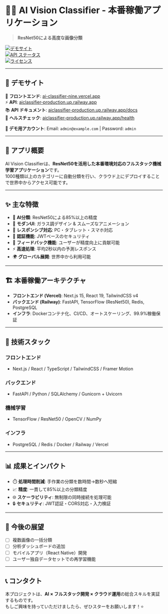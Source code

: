 # 🧠✨ AI Vision Classifier - 本番稼働アプリケーション
> **ResNet50による高度な画像分類**

[![デモサイト](https://img.shields.io/badge/🚀_Live_Demo-Vercel-black?style=for-the-badge)](https://ai-classifier-nine.vercel.app)  
[![API ステータス](https://img.shields.io/badge/🔥_API-Railway-purple?style=for-the-badge)](https://aiclassifier-production.up.railway.app)  
[![ライセンス](https://img.shields.io/badge/license-MIT-blue.svg?style=for-the-badge)](LICENSE)

---

## 🌟 **デモサイト**

🎯 **フロントエンド**: [ai-classifier-nine.vercel.app](https://ai-classifier-nine.vercel.app)  
⚡ **API**: [aiclassifier-production.up.railway.app](https://aiclassifier-production.up.railway.app)  
📚 **API ドキュメント**: [aiclassifier-production.up.railway.app/docs](https://aiclassifier-production.up.railway.app/docs)  
🏥 **ヘルスチェック**: [aiclassifier-production.up.railway.app/health](https://aiclassifier-production.up.railway.app/health)

**🔐 デモ用アカウント**: Email: `admin@example.com` | Password: `admin`

---

## 🎯 **アプリ概要**

AI Vision Classifierは、**ResNet50を活用した本番環境対応のフルスタック機械学習アプリケーション**です。  
1000種類以上のカテゴリーに自動分類を行い、クラウド上にデプロイすることで世界中からアクセス可能です。

---

## ✨ **主な特徴**

- 🧠 **AI分類**: ResNet50による85%以上の精度  
- 🎨 **モダンUI**: ガラス調デザイン & スムーズなアニメーション  
- 📱 **レスポンシブ対応**: PC・タブレット・スマホ対応  
- 🔐 **認証機能**: JWTベースのセキュリティ  
- 💬 **フィードバック機能**: ユーザーが精度向上に貢献可能  
- ⚡ **高速処理**: 平均2秒以内の予測レスポンス  
- 🌍 **グローバル展開**: 世界中から利用可能  

---

## 🏗️ **本番稼働アーキテクチャ**

- **フロントエンド (Vercel)**: Next.js 15, React 19, TailwindCSS v4  
- **バックエンド (Railway)**: FastAPI, TensorFlow (ResNet50), Redis, PostgreSQL  
- **インフラ**: Dockerコンテナ化、CI/CD、オートスケーリング、99.9%稼働保証

---

## 🚀 **技術スタック**

### フロントエンド
- Next.js / React / TypeScript / TailwindCSS / Framer Motion  

### バックエンド
- FastAPI / Python / SQLAlchemy / Gunicorn + Uvicorn  

### 機械学習
- TensorFlow / ResNet50 / OpenCV / NumPy  

### インフラ
- PostgreSQL / Redis / Docker / Railway / Vercel  

---

## 📊 **成果とインパクト**

- ⏱️ **処理時間削減**: 手作業の分類を数時間→数秒へ短縮  
- 📈 **精度**: 一貫して85%以上の分類精度  
- 🌐 **スケーラビリティ**: 無制限の同時接続を処理可能  
- 🔒 **セキュリティ**: JWT認証・CORS対応・入力検証  

---

## 🔮 **今後の展望**

- [ ] 複数画像の一括分類  
- [ ] 分析ダッシュボードの追加  
- [ ] モバイルアプリ（React Native）開発  
- [ ] ユーザー独自データセットでの再学習機能  

---

## 📞 **コンタクト**

本プロジェクトは、**AI × フルスタック開発 × クラウド運用**の総合スキルを実証するものです。  
もしご興味を持っていただけましたら、ぜひスターをお願いします！⭐  
